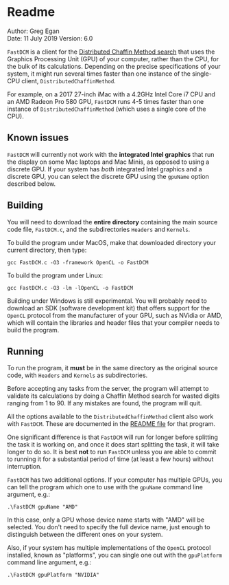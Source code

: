 # Readme

Author:		Greg Egan  
Date:		11 July 2019
Version:		6.0

`FastDCM` is a client for the [Distributed Chaffin Method search](https://github.com/superpermutators/superperm/wiki/The-Distributed-Chaffin-Method-Search) that uses
the Graphics Processing Unit (GPU) of your computer, rather than the CPU, for the bulk of its calculations.  Depending on the precise specifications of your system,
it might run several times faster than one instance of the single-CPU client, `DistributedChaffinMethod`.

For example, on a 2017 27-inch iMac with a 4.2GHz Intel Core i7 CPU and an AMD Radeon Pro 580 GPU, `FastDCM` runs 4-5 times faster than one instance
of `DistributedChaffinMethod` (which uses a single core of the CPU).

## Known issues

`FastDCM` will currently not work with the **integrated Intel graphics** that run the display on some Mac laptops and Mac Minis, as opposed to using a discrete GPU. If your system has *both*
integrated Intel graphics and a discrete GPU, you can select the discrete GPU using the `gpuName` option described below.

## Building

You will need to download the **entire directory** containing the main source code file, `FastDCM.c`, and the subdirectories  `Headers` and `Kernels`.

To build the program under MacOS, make that downloaded directory your current directory, then type:

`gcc FastDCM.c -O3 -framework OpenCL -o FastDCM`

To build the program under Linux:

`gcc FastDCM.c -O3 -lm -lOpenCL -o FastDCM`

Building under Windows is still experimental. You will probably need to download an SDK (software development kit) that offers support for the `OpenCL` protocol
from the manufacturer of your GPU, such as NVidia or AMD, which will contain the libraries and header files that your compiler needs to build the program.

## Running

To run the program, it **must** be in the same directory as the original source code, with `Headers` and `Kernels` as subdirectories.

Before accepting any tasks from the server, the program will attempt to validate its calculations by doing a Chaffin Method search for wasted digits ranging from 1 to 90.
If any mistakes are found, the program will quit.

All the options available to the `DistributedChaffinMethod` client also work with `FastDCM`. These are documented in the
[README file](https://github.com/superpermutators/superperm/blob/master/DistributedChaffinMethod/README.md) for that program.

One significant difference is that `FastDCM` will run for longer before splitting the task it is working on, and once it does start splitting the
task, it will take longer to do so. It is best **not** to run `FastDCM` unless you are able to commit to running it for a substantial period of time
(at least a few hours) without interruption.

`FastDCM` has two additional options.  If your computer has multiple GPUs, you can tell the program which one to use with the `gpuName` command line argument, e.g.:

`.\FastDCM gpuName "AMD"`

In this case, only a GPU whose device name starts with "AMD" will be selected. You don't need to specify the full device name, just enough to distinguish between
the different ones on your system.

Also, if your system has multiple implementations of the `OpenCL` protocol installed, known as "platforms", you can single one out with the `gpuPlatform` command line argument, e.g.:

`.\FastDCM gpuPlatform "NVIDIA"`
